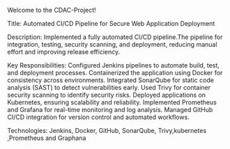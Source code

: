 Welcome to the CDAC-Project!

Title: Automated CI/CD Pipeline for Secure Web Application Deployment

Description: Implemented a fully automated CI/CD pipeline.The pipeline for integration, testing, security scanning, and deployment, reducing manual effort and improving release efficiency.

Key Responsibilities: Configured Jenkins pipelines to automate build, test, and deployment processes. Containerized the application using Docker for consistency across environments. Integrated SonarQube for static code analysis (SAST) to detect vulnerabilities early. Used Trivy for container security scanning to identify security risks. Deployed applications on Kubernetes, ensuring scalability and reliability. Implemented Prometheus and Grafana for real-time monitoring and log analysis. Managed GitHub CI/CD integration for version control and automated workflows.

Technologies: Jenkins, Docker, GitHub, SonarQube, Trivy,kubernetes ,Prometheus and Graphana
